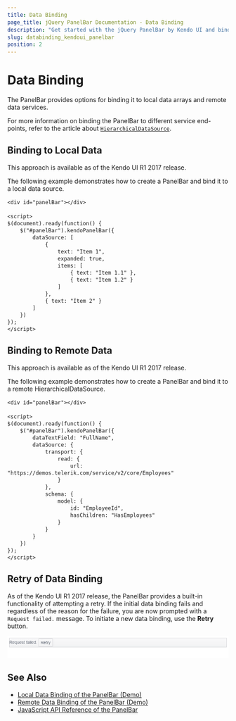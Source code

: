 ```yaml
---
title: Data Binding
page_title: jQuery PanelBar Documentation - Data Binding
description: "Get started with the jQuery PanelBar by Kendo UI and bind the widget to local data arrays or remote data services."
slug: databinding_kendoui_panelbar
position: 2
---
```


# Data Binding

The PanelBar provides options for binding it to local data arrays and remote data services.

For more information on binding the PanelBar to different service end-points, refer to the article about [`HierarchicalDataSource`](/api/framework/hierarchicaldatasource).

## Binding to Local Data

This approach is available as of the Kendo UI R1 2017 release.

The following example demonstrates how to create a PanelBar and bind it to a local data source.

    <div id="panelBar"></div>

    <script>
    $(document).ready(function() {
        $("#panelBar").kendoPanelBar({
            dataSource: [
                {
                    text: "Item 1",
                    expanded: true,
                    items: [
                        { text: "Item 1.1" },
                        { text: "Item 1.2" }
                    ]
                },
                { text: "Item 2" }
            ]
        })
    });
    </script>

## Binding to Remote Data

This approach is available as of the Kendo UI R1 2017 release.

The following example demonstrates how to create a PanelBar and bind it to a remote HierarchicalDataSource.

    <div id="panelBar"></div>

    <script>
    $(document).ready(function() {
        $("#panelBar").kendoPanelBar({
            dataTextField: "FullName",
            dataSource: {
                transport: {
                    read: {
                        url: "https://demos.telerik.com/service/v2/core/Employees"
                    }
                },
                schema: {
                    model: {
                        id: "EmployeeId",
                        hasChildren: "HasEmployees"
                    }
                }
            }
        })
    });
    </script>

## Retry of Data Binding

As of the Kendo UI R1 2017 release, the PanelBar provides a built-in functionality of attempting a retry. If the initial data binding fails and regardless of the reason for the failure, you are now prompted with a `Request failed.` message. To initiate a new data binding, use the **Retry** button.

![Kendo UI for jQuery PanelBar Retry Button](retry-request-failed.png)

## See Also

* [Local Data Binding of the PanelBar (Demo)](https://demos.telerik.com/kendo-ui/panelbar/local-data-binding)
* [Remote Data Binding of the PanelBar (Demo)](https://demos.telerik.com/kendo-ui/panelbar/remote-data-binding)
* [JavaScript API Reference of the PanelBar](/api/javascript/ui/panelbar)
